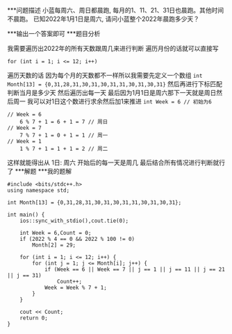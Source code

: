 ***问题描述
小蓝每周六、周日都晨跑, 每月的1、11、21、31日也晨跑。其他时间不晨跑。
已知2022年1月1日是周六, 请问小蓝整个2022年晨跑多少天？

***输出一个答案即可
***题目分析

我需要遍历出2022年的所有天数跟周几来进行判断
遍历月份的话就可以直接写
```
for (int i = 1; i <= 12; i++)
```
遍历天数的话 因为每个月的天数都不一样所以我需要先定义一个数组
```int Month[13] = {0,31,28,31,30,31,30,31,31,30,31,30,31}```
然后再进行下标匹配判断当月是多少天
然后遍历出每一天
最后因为1月1日是周六那下一天就是周日然后周一
我可以对1日这个数进行求余然后加1来推进
```int Week = 6 // 初始为6```
```
// Week = 6
	6 % 7 + 1 = 6 + 1 = 7 // 周日
// Week = 7
	7 % 7 + 1 = 0 + 1 = 1 // 周一
// Week = 1
	1 % 7 + 1 = 1 + 1 = 2 // 周二
```
这样就能得出从 1日: 周六 开始后的每一天是周几
最后结合所有情况进行判断就行了
***解题
***我的题解
```
#include <bits/stdc++.h>
using namespace std;

int Month[13] = {0,31,28,31,30,31,30,31,31,30,31,30,31};

int main() {
	ios::sync_with_stdio(),cout.tie(0);
	
	int Week = 6,Count = 0; 
	if (2022 % 4 == 0 && 2022 % 100 != 0)
		Month[2] = 29;
		
	for (int i = 1; i <= 12; i++) {
		for (int j = 1; j <= Month[i]; j++) {
			if (Week == 6 || Week == 7 || j == 1 || j == 11 || j == 21 || j == 31)
				Count++;
			Week = Week % 7 + 1;
		}
	}
	
	cout << Count;
	return 0;
}
```